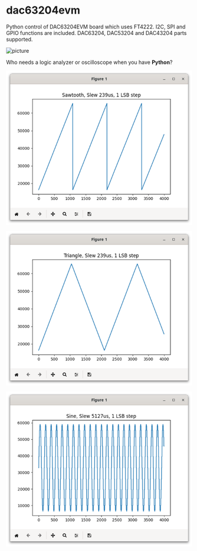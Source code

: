 # dac63204evm
Python control of DAC63204EVM board which uses FT4222. I2C, SPI and GPIO functions are included. DAC63204, DAC53204 and DAC43204 parts supported.

![picture](https://www.ti.com/content/dam/ticom/images/products/ic/dataconverters/evm-board/dac63204evm-angled.png)

Who needs a logic analyzer or oscilloscope when you have **Python**?

![picture](https://github.com/charkster/dac63204evm/blob/main/dac63204evm_sawtooth_python.png)

![picture](https://github.com/charkster/dac63204evm/blob/main/dac63204evm_triangle_python.png)

![picture](https://github.com/charkster/dac63204evm/blob/main/dac63204evm_sine_python.png)
